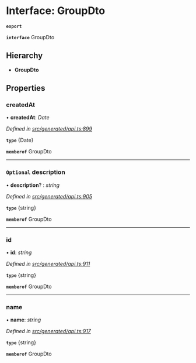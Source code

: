 # Interface: GroupDto

**`export`** 

**`interface`** GroupDto

## Hierarchy

* **GroupDto**

## Properties

###  createdAt

• **createdAt**: *Date*

*Defined in [src/generated/api.ts:899](https://github.com/mailslurp/mailslurp-client-ts-js/blob/5d485ad/src/generated/api.ts#L899)*

**`type`** {Date}

**`memberof`** GroupDto

___

### `Optional` description

• **description**? : *string*

*Defined in [src/generated/api.ts:905](https://github.com/mailslurp/mailslurp-client-ts-js/blob/5d485ad/src/generated/api.ts#L905)*

**`type`** {string}

**`memberof`** GroupDto

___

###  id

• **id**: *string*

*Defined in [src/generated/api.ts:911](https://github.com/mailslurp/mailslurp-client-ts-js/blob/5d485ad/src/generated/api.ts#L911)*

**`type`** {string}

**`memberof`** GroupDto

___

###  name

• **name**: *string*

*Defined in [src/generated/api.ts:917](https://github.com/mailslurp/mailslurp-client-ts-js/blob/5d485ad/src/generated/api.ts#L917)*

**`type`** {string}

**`memberof`** GroupDto
